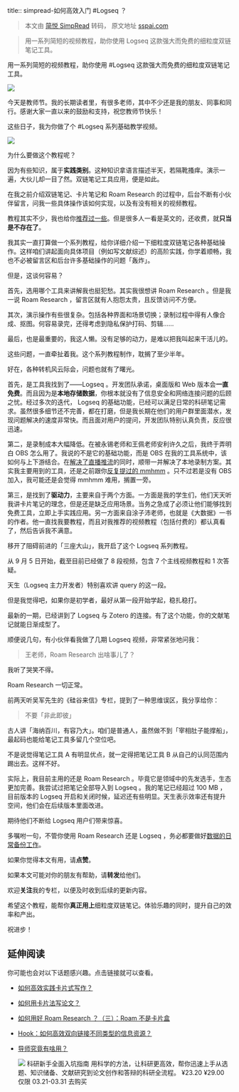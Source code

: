 title:: simpread-如何高效入门 #Logseq ？

> 本文由 [简悦 SimpRead](http://ksria.com/simpread/) 转码， 原文地址 [sspai.com](https://sspai.com/post/68684)

> 用一系列简短的视频教程，助你使用 Logseq 这款强大而免费的细粒度双链笔记工具。

用一系列简短的视频教程，助你使用 #Logseq 这款强大而免费的细粒度双链笔记工具。

![](https://cdn.sspai.com/2021/09/10/article/2a45e7676a4ce0914748fa2b10636df6)

今天是教师节。我的长期读者里，有很多老师，其中不少还是我的朋友、同事和同行。感谢大家一直以来的鼓励和支持，祝您教师节快乐！

这些日子，我为你做了个 #Logseq 系列基础教学视频。

![](https://cdn.sspai.com/2021/09/10/article/7722e8439133efe0d4fc2b675781e203)

为什么要做这个教程呢？

因为有些知识，属于**实践类别**。这种知识拿语言描述半天，若隔靴搔痒。演示一遍，大伙儿却一目了然。双链笔记工具应用，便是如此。

在我之前介绍双链笔记、卡片笔记和 Roam Research 的过程中，后台不断有小伙伴留言，问我一些具体操作该如何实现，以及有没有相关的视频教程。

教程其实不少，我也给你[推荐过一些](https://sspai.com/post/67051)。但是很多人一看是英文的，还收费，就**只当是不存在了**。

我其实一直打算做一个系列教程，给你详细介绍一下细粒度双链笔记各种基础操作。这样咱们讲起面向具体项目（例如写文献综述）的高阶实践，你学着顺畅，我也不必被留言区和后台许多基础操作的问题「轰炸」。

但是，这谈何容易？

首先，选用哪个工具来讲解我也挺犯愁。其实我很想讲 Roam Research 。但是我一说 Roam Research ，留言区就有人抱怨太贵，且反馈访问不方便。

其次，演示操作有些很复杂。包括各种界面和场景切换；录制过程中得有人像合成、抠图。何容易录完，还得考虑到隐私保护打码、剪辑……

最后，也是最重要的，我这人懒。没有足够的动力，是难以把我叫起来干活儿的。

这些问题，一直牵扯着我。这个系列教程制作，耽搁了至少半年。

好在，各种转机风云际会，问题也就有了曙光。

首先，是工具我找到了——Logseq 。开发团队承诺，桌面版和 Web 版本会**一直免费**。而且因为是**本地存储数据**，你根本就没有了信息安全和网络连接问题的后顾之忧。经过多次的迭代， Logseq 的基础功能，已经可以满足日常的科研笔记需求。虽然很多细节还不完善，都在打磨，但是我长期在他们的用户群里面潜水，发现问题解决的速度非常快。而且面对用户的提问，开发团队特别认真负责，反应很迅速。

第二，是录制成本大幅降低。在被永锡老师和王佩老师安利许久之后，我终于弄明白 OBS 怎么用了。我说的不是它的基础功能，而是 OBS 在我的工具系统中，该如何与上下游结合。在[解决了直播推流](https://mp.weixin.qq.com/s/6QhlvhIRXSwmsX1abMHPbg)的同时，顺带一并解决了本地录制方案。其实我主要用到的工具，还是之前跟你[反复提过的 mmhmm](https://sspai.com/post/63042) 。只不过若是没有 OBS 加入，我可能还是会觉得 mmhmm 难用，搁置一旁。

第三，是找到了**驱动力**，主要来自于两个方面。一方面是我的学生们，他们天天听我讲卡片笔记的理念，但是还是缺乏应用场景。当务之急成了必须让他们能够找到免费工具，立即上手实践应用。另一方面来自涂子沛老师，也就是《大数据》一书的作者。他一直找我要教程，而且对我推荐的视频教程（包括付费的）都认真看了，然后告诉我不满意。

移开了阻碍前进的「三座大山」，我开启了这个 Logseq 系列教程。

从 9 月 5 日开始，截至目前已经做了 8 段视频，包含 7 个主线视频教程和 1 次答疑。

天生（Logseq 主力开发者）特别喜欢讲 query 的这一段。

但是我觉得吧，如果你是初学者，最好从第一段开始学起，稳扎稳打。

最新的一期，已经讲到了 Logseq 与 Zotero 的连接。有了这个功能，你的文献笔记就能日渐成型了。

顺便说几句，有小伙伴看我做了几期 Logseq 视频，非常紧张地问我：

> 王老师，Roam Research 出啥事儿了？

我听了哭笑不得。

Roam Research 一切正常。

前两天听吴军先生的《硅谷来信》专栏，提到了一种思维误区，我分享给你：

> 不要「非此即彼」

古人讲「海纳百川，有容乃大」。咱们是普通人，虽然做不到「宰相肚子能撑船」，最起码也能给笔记工具多留几个空位吧。

不是说觉得笔记工具 A 有明显优点，就一定得把笔记工具 B 从自己的认同范围内踢出去。这样不好。

实际上，我目前主用的还是 Roam Research 。毕竟它是领域中的先发选手，生态更加完善。我尝试过把笔记全部导入到 Logseq 。我的笔记已经超过 100 MB ，目前版本的 Logseq 开启和关闭时候，延迟还有些明显。天生表示效率还有提升空间，他们会在后续版本里面改进。

期待他们不断给 Logseq 用户们带来惊喜。

多嘱咐一句，不管你使用 Roam Research 还是 Logseq ，务必都要做好[数据的日常备份工作](https://sspai.com/post/60633)。

如果你觉得本文有用，请**点赞**。

如果本文可能对你的朋友有帮助，请**转发**给他们。

欢迎**关注**我的专栏，以便及时收到后续的更新内容。

希望这个教程，能帮你**真正用上**细粒度双链笔记。体验乐趣的同时，提升自己的效率和产出。

祝进步！

## **延伸阅读**

你可能也会对以下话题感兴趣。点击链接就可以查看。

- [如何高效实践卡片式写作？](https://sspai.com/post/59314)
- [如何用卡片法写论文？](https://sspai.com/post/59314)
- [如何用好 Roam Research ？（三）：Roam 不是卡片盒](https://sspai.com/post/67087)
- [Hook：如何高效双向链接不同类型的信息资源？](https://sspai.com/post/68344)
- [导师究竟有啥用？](https://sspai.com/post/66267)

  ![](https://cdn.sspai.com/article/01730fbc-b7f9-157f-853f-135ba65e4939.jpg?imageMogr2/auto-orient/quality/95/thumbnail/!200x268r/gravity/Center/crop/200x268/interlace/1) 科研新手全面入坑指南 用科学的方法，让科研更高效，帮你迅速上手从选题、知识储备、文献研究到论文创作和答辩的科研全流程。 ¥23.20 ¥29.00 仅限 03.21-03.31 去购买
